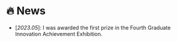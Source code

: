 # 🔥 News
- \[*2023.05*\]: I was awarded the first prize in the Fourth Graduate Innovation Achievement Exhibition.